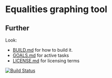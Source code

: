 Equalities graphing tool
========================

Further
-------

Look:
 - [BUILD.md](BUILD.md) for how to build it.
 - [GOALS.md](GOALS.md) for active tasks
 - [LICENSE.md](LICENSE.md) for licensing terms

[![Build Status](https://drone.io/github.com/captain-protect/equal5/status.png)](https://drone.io/github.com/captain-protect/equal5/latest)